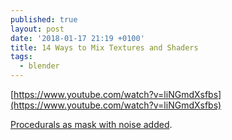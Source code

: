 ```yaml
---
published: true
layout: post
date: '2018-01-17 21:19 +0100'
title: 14 Ways to Mix Textures and Shaders
tags:
  - blender
---
```

[https://www.youtube.com/watch?v=liNGmdXsfbs](https://www.youtube.com/watch?v=liNGmdXsfbs)

[Procedurals as mask with noise added](http://www.creativeshrimp.com/wp-content/uploads/2016/06/07_2_procedural_textures.jpg).